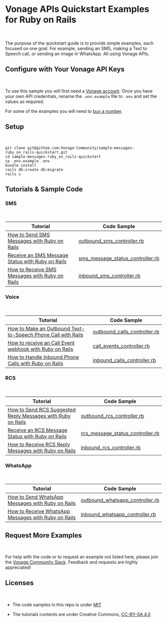 # Vonage APIs Quickstart Examples for Ruby on Rails
<br>

The purpose of the quickstart guide is to provide simple examples, each focused on one goal. For example, sending an SMS, making a Text to Speech call, or sending an image in WhatsApp. All using Vonage APIs.

## Configure with Your Vonage API Keys
<br>

To use this sample you will first need a [Vonage account](https://dashboard.vonage.com/sign-up). Once you have your own API credentials, rename the `.env.example` file to `.env` and set the values as required.

For some of the examples you will need to [buy a number](https://dashboard.vonage.com/buy-numbers).

## Setup
<br>

```
git clone git@github.com:Vonage-Community/sample-messages-ruby_on_rails-quickstart.git
cd sample-messages-ruby_on_rails-quickstart
cp .env.example .env
bundle install
rails db:create db:migrate
rails s
```

## Tutorials & Sample Code

### SMS
<br>

Tutorial                                                                                                                                                        | Code Sample
--------------------------------------------------------------------------------------------------------------------------------------------------------------- | ------------------------------------------------------------------------------------------
[How to Send SMS Messages with Ruby on Rails](https://developer.vonage.com/en/blog/send-sms-ruby-on-rails-dr)                            | [outbound_sms_controller.rb](app/controllers/outbound_sms_controller.rb)
[Receive an SMS Message Status with Ruby on Rails](#) | [sms_message_status_controller.rb](app/controllers/sms_message_status_controller.rb)
[How to Receive SMS Messages with Ruby on Rails](https://developer.vonage.com/en/blog/receive-sms-messages-ruby-on-rails-dr)                      | [inbound_sms_controller.rb](app/controllers/inbound_sms_controller.rb)

### Voice
<br>

Tutorial                                                                                                                                                           | Code Sample
------------------------------------------------------------------------------------------------------------------------------------------------------------------ | ----------------------------------------------------------------------------
[How to Make an Outbound Text-to-Speech Phone Call with Rails](#)   | [outbound_calls_controller.rb](app/controllers/outbound_calls_controller.rb)
[How to receive an Call Event webhook with Ruby on Rails](#) | [call_events_controller.rb](app/controllers/call_events_controller.rb)
[How to Handle Inbound Phone Calls with Ruby on Rails](#)         | [inbound_calls_controller.rb](app/controllers/inbound_calls_controller.rb)

### RCS
<br>

Tutorial                                                                                                                                                        | Code Sample
--------------------------------------------------------------------------------------------------------------------------------------------------------------- | ------------------------------------------------------------------------------------------
[How to Send RCS Suggested Reply Messages with Ruby on Rails](#)                            | [outbound_rcs_controller.rb](app/controllers/outbound_rcs_controller.rb)
[Receive an RCS Message Status with Ruby on Rails](#) | [rcs_message_status_controller.rb](app/controllers/rcs_message_status_controller.rb)
[How to Receive RCS Reply Messages with Ruby on Rails](#)                            | [inbound_rcs_controller.rb](app/controllers/inbound_rcs_controller.rb)

### WhatsApp
<br>

Tutorial                                                                                                                                                        | Code Sample
--------------------------------------------------------------------------------------------------------------------------------------------------------------- | ------------------------------------------------------------------------------------------
[How to Send WhatsApp Messages with Ruby on Rails](#)                            | [outbound_whatsapp_controller.rb](app/controllers/outbound_whatsapp_controller.rb)
[How to Receive WhatsApp Messages with Ruby on Rails](#)                            | [inbound_whatsapp_controller.rb](app/controllers/inbound_whatsapp_controller.rb)

## Request More Examples
<br>

For help with the code or to request an example not listed here, please join the [Vonage Community Slack](https://developer.vonage.com/en/community/slack). Feedback and requests are highly appreciated!

## Licenses
<br>

- The code samples in this repo is under [MIT](LICENSE)

- The tutorials contents are under Creative Commons, [CC-BY-SA 4.0](https://creativecommons.org/licenses/by-sa/4.0/legalcode)

  ​
